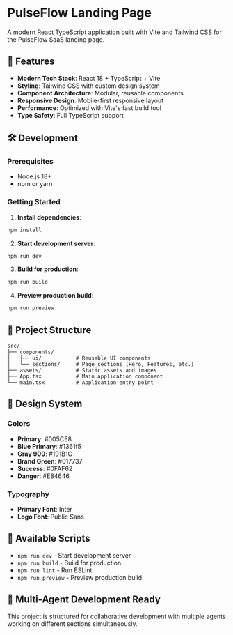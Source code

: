 # PulseFlow Landing Page

A modern React TypeScript application built with Vite and Tailwind CSS for the PulseFlow SaaS landing page.

## 🚀 Features

- **Modern Tech Stack**: React 18 + TypeScript + Vite
- **Styling**: Tailwind CSS with custom design system
- **Component Architecture**: Modular, reusable components
- **Responsive Design**: Mobile-first responsive layout
- **Performance**: Optimized with Vite's fast build tool
- **Type Safety**: Full TypeScript support

## 🛠️ Development

### Prerequisites

- Node.js 18+ 
- npm or yarn

### Getting Started

1. **Install dependencies**:
```bash
npm install
```

2. **Start development server**:
```bash
npm run dev
```

3. **Build for production**:
```bash
npm run build
```

4. **Preview production build**:
```bash
npm run preview
```

## 📁 Project Structure

```
src/
├── components/
│   ├── ui/           # Reusable UI components
│   └── sections/     # Page sections (Hero, Features, etc.)
├── assets/           # Static assets and images
├── App.tsx           # Main application component
└── main.tsx          # Application entry point
```

## 🎨 Design System

### Colors
- **Primary**: #005CE8
- **Blue Primary**: #1361f5
- **Gray 900**: #191B1C
- **Brand Green**: #017737
- **Success**: #0FAF62
- **Danger**: #E84646

### Typography
- **Primary Font**: Inter
- **Logo Font**: Public Sans

## 🔧 Available Scripts

- `npm run dev` - Start development server
- `npm run build` - Build for production
- `npm run lint` - Run ESLint
- `npm run preview` - Preview production build

## 📝 Multi-Agent Development Ready

This project is structured for collaborative development with multiple agents working on different sections simultaneously.
